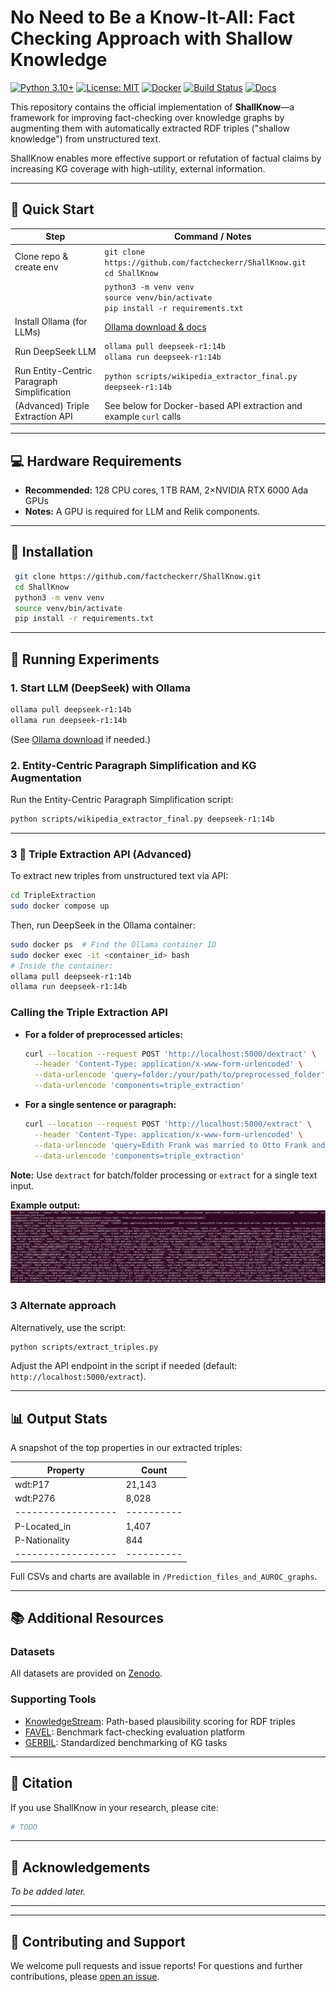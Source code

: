 
# No Need to Be a Know-It-All: Fact Checking Approach with Shallow Knowledge

[![Python 3.10+](https://img.shields.io/badge/python-3.10+-blue.svg)](https://www.python.org)
[![License: MIT](https://img.shields.io/badge/License-MIT-yellow.svg)](LICENSE)
[![Docker](https://img.shields.io/badge/docker-ready-blue.svg)](https://hub.docker.com/)
[![Build Status](https://img.shields.io/github/actions/workflow/status/factcheckerr/ShallKnow/ci.yml?branch=main)](https://github.com/factcheckerr/ShallKnow/actions)
[![Docs](https://img.shields.io/badge/docs-complete-brightgreen.svg)](#)


This repository contains the official implementation of **ShallKnow**—a framework for improving fact-checking over knowledge graphs by augmenting them with automatically extracted RDF triples ("shallow knowledge") from unstructured text.

ShallKnow enables more effective support or refutation of factual claims by increasing KG coverage with high-utility, external information.

---

## 🚀 Quick Start

| **Step**                   | **Command / Notes**                                                               |
|----------------------------|-----------------------------------------------------------------------------------|
| Clone repo & create env    | `git clone https://github.com/factcheckerr/ShallKnow.git`<br>`cd ShallKnow`       |
|                            | `python3 -m venv venv`<br>`source venv/bin/activate`<br>`pip install -r requirements.txt` |
| Install Ollama (for LLMs)  | [Ollama download & docs](https://ollama.com/download)                             |
| Run DeepSeek LLM           | `ollama pull deepseek-r1:14b`<br>`ollama run deepseek-r1:14b`                     |
| Run Entity-Centric Paragraph Simplification         | `python scripts/wikipedia_extractor_final.py deepseek-r1:14b`                     |
| (Advanced) Triple Extraction API | See below for Docker-based API extraction and example `curl` calls         |

---

## 💻 Hardware Requirements

- **Recommended:** 128 CPU cores, 1 TB RAM, 2×NVIDIA RTX 6000 Ada GPUs
- **Notes:** A GPU is required for LLM and Relik components.

---

## 🔧 Installation

```bash
 git clone https://github.com/factcheckerr/ShallKnow.git
 cd ShallKnow  
 python3 -m venv venv
 source venv/bin/activate
 pip install -r requirements.txt
```

---

## 🧪 Running Experiments

### 1. Start LLM (DeepSeek) with Ollama

```bash
ollama pull deepseek-r1:14b
ollama run deepseek-r1:14b
```
(See [Ollama download](https://ollama.com/download) if needed.)

### 2. Entity-Centric Paragraph Simplification and KG Augmentation

Run the Entity-Centric Paragraph Simplification script:

```bash
python scripts/wikipedia_extractor_final.py deepseek-r1:14b
```

---

### 3 🔄 Triple Extraction API (Advanced)

To extract new triples from unstructured text via API:

```bash
cd TripleExtraction
sudo docker compose up
```
Then, run DeepSeek in the Ollama container:
```bash
sudo docker ps  # Find the Ollama container ID
sudo docker exec -it <container_id> bash
# Inside the container:
ollama pull deepseek-r1:14b
ollama run deepseek-r1:14b
```

### Calling the Triple Extraction API

- **For a folder of preprocessed articles:**
  ```bash
  curl --location --request POST 'http://localhost:5000/dextract' \
    --header 'Content-Type: application/x-www-form-urlencoded' \
    --data-urlencode 'query=folder:/your/path/to/preprocessed_folder' \
    --data-urlencode 'components=triple_extraction'
  ```

- **For a single sentence or paragraph:**
  ```bash
  curl --location --request POST 'http://localhost:5000/extract' \
    --header 'Content-Type: application/x-www-form-urlencoded' \
    --data-urlencode 'query=Edith Frank was married to Otto Frank and born in Frankfurt.' \
    --data-urlencode 'components=triple_extraction'
  ```

**Note:** Use `dextract` for batch/folder processing or `extract` for a single text input.

**Example output:**
![Overview](utils/triples_extraction.png)

### 3 Alternate approach
Alternatively, use the script:
```bash
python scripts/extract_triples.py
```
Adjust the API endpoint in the script if needed (default: `http://localhost:5000/extract`).

---

## 📊 Output Stats

A snapshot of the top properties in our extracted triples:

| Property         | Count    |
|------------------|----------|
| wdt:P17          | 21,143   |
| wdt:P276         | 8,028    |
|------------------|----------|
| P-Located_in     | 1,407    |
| P-Nationality    | 844      |
|------------------|----------|

Full CSVs and charts are available in `/Prediction_files_and_AUROC_graphs`.

---

## 📚 Additional Resources

### Datasets

All datasets are provided on [Zenodo](https://zenodo.org/records/15390036).

### Supporting Tools

- [KnowledgeStream](https://github.com/saschaTrippel/knowledgestream): Path-based plausibility scoring for RDF triples
- [FAVEL](https://github.com/dice-group/favel): Benchmark fact-checking evaluation platform
- [GERBIL](https://gerbil-kbc.aksw.org/gerbil/config): Standardized benchmarking of KG tasks

---

## 📜 Citation

If you use ShallKnow in your research, please cite:

```bibtex
# TODO
```
---

## 🙏 Acknowledgements

*To be added later.*

---
---

## 🤝 Contributing and Support

We welcome pull requests and issue reports! For questions and further contributions, please [open an issue](https://github.com/factcheckerr/ShallKnow/issues).
```
